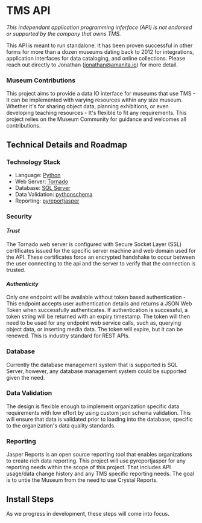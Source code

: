# TMS API
_This independant application programming inferface (API) is not endorsed or supported by the company that owns TMS._

This API is meant to run standalone. It has been proven successful in other forms for more than a dozen museums dating back to 2012 for integrations, application interfaces for data cataloging, and online collections. Please reach out directly to Jonathan (jonathan@amanita.io) for more detail.

### Museum Contributions
This project aims to provide a data IO interface for museums that use TMS - It can be implemented with varying resources within any size museum. Whether it's for sharing object data, planning exhibitions, or even developing teaching resources - It's flexible to fit any requirements. This project relies on the Museum Community for guidance and welcomes all contributions. 

## Technical Details and Roadmap

### Technology Stack
- Language: [Python](https://www.python.org/)
- Web Server: [Tornado](https://www.tornadoweb.org/en/stable/)
- Database: [SQL Server](https://www.microsoft.com/en-us/sql-server)
- Data Validation: [pythonschema](https://python-jsonschema.readthedocs.io/en/stable/)
- Reporting: [pyreportjasper](https://github.com/acesseonline/pyreportjasper)

  
### Security
#### _Trust_
The Tornado web server is configured with Secure Socket Layer (SSL) certificates issued for the specific server machine and web domain used for the API. These certificates force an encrypted handshake to occur between the user connecting to the api and the server to verify that the connection is trusted.
#### _Authenticity_
Only one endpoint will be available without token based authentication - This endpoint accepts user authentication details and returns a JSON Web Token when successfully authenticates. If authentication is successful, a token string will be returned with an expiry timestamp. The token will then need to be used for any endpoint web service calls, such as, querying object data, or inserting media data. The token will expire, but it can be renewed. This is industry standard for REST APIs.

### Database
Currently the database management system that is supported is SQL Server, however, any database management system could be supported given the need. 

### Data Validation
The design is flexible enough to implement organization specific data requirements with low effort by using custom json schema validation. This will ensure that data is validated prior to loading into the database, specific to the organization's data quality standards.

### Reporting
Jasper Reports is an open source reporting tool that enables organizations to create rich data reporting. This project will use pyreportjasper for any reporting needs within the scope of this project. That includes API usage/data change history and any TMS specific reporting needs. The goal is to untie the Museum from the need to use Crystal Reports.

## Install Steps
As we progress in development, these steps will come into focus.


